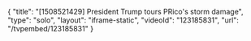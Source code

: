 {
    "title": "[1508521429] President Trump tours PRico's storm damage",
    "type": "solo",
    "layout": "iframe-static",
    "videoId": "123185831",
    "url": "\/tvpembed\/123185831"
}